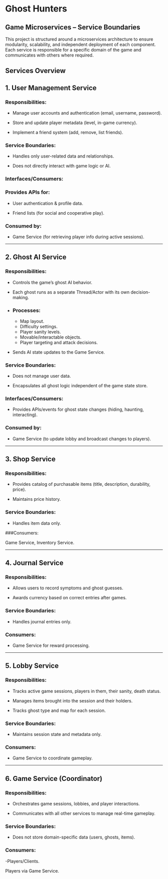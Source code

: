 # Ghost Hunters

## Game Microservices – Service Boundaries

This project is structured around a microservices architecture to ensure modularity, scalability, and independent deployment of each component. Each service is responsible for a specific domain of the game and communicates with others where required.

## Services Overview

## 1. User Management Service

### Responsibilities:

- Manage user accounts and authentication (email, username, password).

- Store and update player metadata (level, in-game currency).

- Implement a friend system (add, remove, list friends).

### Service Boundaries:

- Handles only user-related data and relationships.

- Does not directly interact with game logic or AI.

### Interfaces/Consumers:

### Provides APIs for:

- User authentication & profile data.

- Friend lists (for social and cooperative play).

### Consumed by:

- Game Service (for retrieving player info during active sessions).

---

## 2. Ghost AI Service

### Responsibilities:

- Controls the game’s ghost AI behavior.

- Each ghost runs as a separate Thread/Actor with its own decision-making.

- ### Processes:

   - Map layout.
   - Difficulty settings.
   - Player sanity levels.
   - Movable/interactable objects.
   - Player targeting and attack decisions.

- Sends AI state updates to the Game Service.

### Service Boundaries:

- Does not manage user data.

- Encapsulates all ghost logic independent of the game state store.

### Interfaces/Consumers:

- Provides APIs/events for ghost state changes (hiding, haunting, interacting).

### Consumed by:

- Game Service (to update lobby and broadcast changes to players).

---

## 3. Shop Service

### Responsibilities:

- Provides catalog of purchasable items (title, description, durability, price).

- Maintains price history.

### Service Boundaries:

- Handles item data only.

###Consumers:

 Game Service, Inventory Service.

---

## 4. Journal Service

### Responsibilities:

- Allows users to record symptoms and ghost guesses.

- Awards currency based on correct entries after games.

### Service Boundaries:

- Handles journal entries only.

### Consumers:

- Game Service for reward processing.

---

## 5. Lobby Service

### Responsibilities:

- Tracks active game sessions, players in them, their sanity, death status.

- Manages items brought into the session and their holders.

- Tracks ghost type and map for each session.

### Service Boundaries:

- Maintains session state and metadata only.

### Consumers:

- Game Service to coordinate gameplay.

---

## 6. Game Service (Coordinator)

### Responsibilities:

- Orchestrates game sessions, lobbies, and player interactions.

- Communicates with all other services to manage real-time gameplay.

### Service Boundaries:

- Does not store domain-specific data (users, ghosts, items).

### Consumers:

-Players/Clients.


Players via Game Service.
